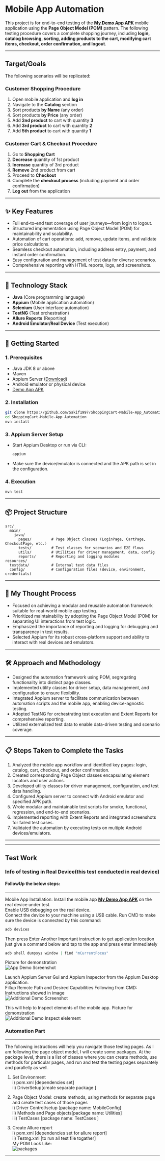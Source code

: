 

# Mobile App Automation

This project is for end-to-end testing of the **[My Demo App APK](https://drive.google.com/file/d/1pAYDfsN5dTn2-2DYEAYOhn0w21YnfJAt/view)** mobile application using the **Page Object Model (POM)** pattern.
The following testing procedure covers a complete shopping journey, including **login, catalog browsing, sorting, adding products to the cart, modifying cart items, checkout, order confirmation, and logout**.

---

## Target/Goals

The following scenarios will be replicated:

### Customer Shopping Procedure

1. Open mobile application and **log in**
2. Navigate to the **Catalog** section
3. Sort products **by Name** (any order)
4. Sort products **by Price** (any order)
5. Add **2nd product** to cart with quantity **3**
6. Add **3rd product** to cart with quantity **2**
7. Add **5th product** to cart with quantity **1**

### Customer Cart & Checkout Procedure

1. Go to **Shopping Cart**
2. **Decrease** quantity of 1st product
3. **Increase** quantity of 3rd product
4. **Remove** 2nd product from cart
5. Proceed to **Checkout**
6. Complete the **checkout process** (including payment and order confirmation)
7. **Log out** from the application

---

## ✨ Key Features

- Full end-to-end test coverage of user journeys—from login to logout.
- Structured implementation using Page Object Model (POM) for maintainability and scalability.
- Automation of cart operations: add, remove, update items, and validate price calculations.
- Seamless checkout automation, including address entry, payment, and instant order confirmation.
- Easy configuration and management of test data for diverse scenarios.
- Comprehensive reporting with HTML reports, logs, and screenshots.

---

## 🧩 Technology Stack

- **Java** (Core programming language)
- **Appium** (Mobile application automation)
- **Selenium** (User interface automation)
- **TestNG** (Test orchestration)
- **Allure Reports** (Reporting)
- **Android Emulator/Real Device** (Test execution)

---

## 🚀 Getting Started

### 1. Prerequisites

- Java JDK 8 or above
- Maven
- Appium Server ([Download](https://appium.io/))
- Android emulator or physical device
- [Demo App APK](https://drive.google.com/file/d/1pAYDfsN5dTn2-2DYEAYOhn0w21YnfJAt/view)

### 2. Installation

```bash
git clone https://github.com/Sakif1997/ShoppingCart-Mabile-App_Automation.git
cd ShoppingCart-Mabile-App_Automation
mvn install
```

### 3. Appium Server Setup

- Start Appium Desktop or run via CLI:
  ```bash
  appium
  ```
- Make sure the device/emulator is connected and the APK path is set in the configuration.

### 4. Execution

```bash
mvn test
```

---

## 📦 Project Structure

```
src/
  main/
    java/
      pages/         # Page Object classes (LoginPage, CartPage, CheckoutPage, etc.)
      tests/         # Test classes for scenarios and E2E flows
      utils/         # Utilities for driver management, data, config
      reports/       # Reporting and logging modules
resources/
  testdata/          # External test data files
  config/            # Configuration files (device, environment, credentials)
```

---

## 🧠 My Thought Process

- Focused on achieving a modular and reusable automation framework suitable for real-world mobile app testing.
- Prioritized maintainability by adopting the Page Object Model (POM) for separating UI interactions from test logic.
- Emphasized the importance of reporting and logging for debugging and transparency in test results.
- Selected Appium for its robust cross-platform support and ability to interact with real devices and emulators.

---

## 🛠 Approach and Methodology

- Designed the automation framework using POM, segregating functionality into distinct page classes.
- Implemented utility classes for driver setup, data management, and configuration to ensure flexibility.
- Integrated Appium server to facilitate communication between automation scripts and the mobile app, enabling device-agnostic testing.
- Adopted TestNG for orchestrating test execution and Extent Reports for comprehensive reporting.
- Utilized externalized test data to enable data-driven testing and scenario coverage.

---

## 📋 Steps Taken to Complete the Tasks

1. Analyzed the mobile app workflow and identified key pages: login, catalog, cart, checkout, and order confirmation.
2. Created corresponding Page Object classes encapsulating element locators and user actions.
3. Developed utility classes for driver management, configuration, and test data handling.
4. Configured Appium server to connect with Android emulator and specified APK path.
5. Wrote modular and maintainable test scripts for smoke, functional, regression, and end-to-end scenarios.
6. Implemented reporting with Extent Reports and integrated screenshots for failed test cases.
7. Validated the automation by executing tests on multiple Android devices/emulators.

---
---

## Test Work
### Info of testing in Real Device(this test conducted in real device)
#### FollowUp the below steps:
---
Mobile App Installation: Install the mobile app **[My Demo App APK](https://drive.google.com/file/d/1pAYDfsN5dTn2-2DYEAYOhn0w21YnfJAt/view)**  on the real device under test.  
Enable USB debugging on the real device.  
Connect the device to your machine using a USB cable. 
Run CMD to make sure the device is connected by this command:
```ruby
adb devices
```
Then press Enter
Another Important instruction to get application location just give a command below and tap to the app and press enter immediately
```ruby
adb shell dumpsys window | find "mCurrentFocus"
```
  
Picture for demonstration  
![App Demo Screenshot](https://drive.google.com/uc?id=1HGx6NbTC1yhzIxJSL1-L8oSokU-xmDo8)  

Launch Appium Server Gui and Appium Inspector from the Appium Desktop application.  
Fillup Remote Path and Desired Capabilities Following from CMD: Instructions showed in image  
![Additional Demo Screenshot](https://drive.google.com/uc?id=1CfaOqvMdTjdI7IIekLwrDH4eHbbYZ4RB)  

This will help to Inspect elements of the mobile app.
Picture for demonstration  
![Additional Demo Inspect elelement](https://drive.google.com/uc?id=1IWueGmobZquZ8Fx-Ye2sOsW-xgSax_nP)  


### Automation Part  
---
The following instructions will help you navigate those testing pages. As I am following the page object model, I will create some packages. At the package level, there is a list of classes where you can create methods, use methods for particular pages, and run and test the testing pages separately and parallelly as well.  

1. Set Environment    
i) pom.xml [dependencies set]  
ii) DriverSetup[create separate package ]  

2. Page Object Model: create methods, using methods for separate page and create test cases of those pages  
i) Driver Control/setup [package name: MobileConfig]  
ii) Methods and Page objects[package name: Utilities]  
iii) TestCases [package name: TestCases ]  

3. Create Allure report  
i) pom.xml [dependencies set for allure report]  
ii) Testng.xml [to run all test file togather]  
My POM Look Like:  
![packages](https://drive.google.com/uc?id=1Twi3jB6vN1q1J5_w0qoaCQ2zZeRShOk0)

---


